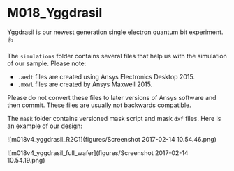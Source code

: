 # M018_Yggdrasil
Yggdrasil is our newest generation single electron quantum bit experiment. :+1:

The `simulations` folder contains several files that help us with the simulation of our sample. Please note: 
- `.aedt` files are created using Ansys Electronics Desktop 2015.
- `.mxwl` files are created by Ansys Maxwell 2015.

Please do not convert these files to later versions of Ansys software and then commit. These files are usually not backwards compatible.

The `mask` folder contains versioned mask script and 
mask `dxf` files. Here is an example of our design:

![m018v4_yggdrasil_R2C1](figures/Screenshot 2017-02-14 10.54.46.png)

![m018v4_yggdrasil_full_wafer](figures/Screenshot 2017-02-14 10.54.19.png)



